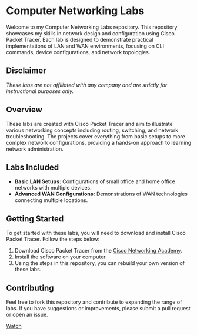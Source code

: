 # Computer Networking Labs

Welcome to my Computer Networking Labs repository. This repository showcases my skills in network design and configuration using Cisco Packet Tracer. Each lab is designed to demonstrate practical implementations of LAN and WAN environments, focusing on CLI commands, device configurations, and network topologies.

## Disclaimer

*These labs are not affiliated with any company and are strictly for instructional purposes only.*

## Overview

These labs are created with Cisco Packet Tracer and aim to illustrate various networking concepts including routing, switching, and network troubleshooting. The projects cover everything from basic setups to more complex network configurations, providing a hands-on approach to learning network administration.

## Labs Included

- **Basic LAN Setups:** Configurations of small office and home office networks with multiple devices.
- **Advanced WAN Configurations:** Demonstrations of WAN technologies connecting multiple locations.

## Getting Started

To get started with these labs, you will need to download and install Cisco Packet Tracer. Follow the steps below:

1. Download Cisco Packet Tracer from the [Cisco Networking Academy](https://www.netacad.com/courses/packet-tracer).
2. Install the software on your computer.
3. Using the steps in this repository, you can rebuild your own version of these labs. 

## Contributing

Feel free to fork this repository and contribute to expanding the range of labs. If you have suggestions or improvements, please submit a pull request or open an issue.

<a class="github-button" href="https://github.com/Carson2001/Packet-Tracer-Projects/subscription" data-color-scheme="no-preference: light; light: light; dark: dark;" data-icon="octicon-eye" data-size="large" aria-label="Watch Carson2001/Packet-Tracer-Projects on GitHub">Watch</a>

